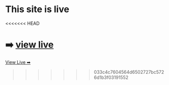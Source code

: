 
# This site is live
<<<<<<< HEAD

➡️ [view live](https://subash-portfolio.vercel.app/)
=======
[View Live ➡ ](https://subash-portfolio.vercel.app/)
>>>>>>> 033c4c7604564d6502727bc5726d1b3f03191552
